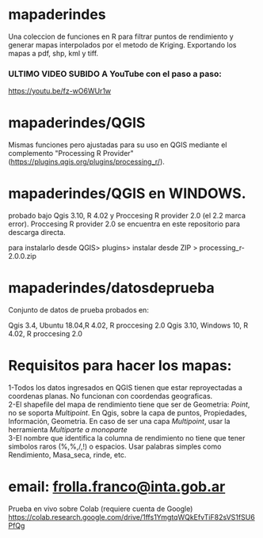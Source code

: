 # mapaderindes
Una coleccion de funciones en R para filtrar puntos de rendimiento y generar mapas interpolados por el metodo de Kriging. Exportando los mapas a pdf, shp, kml y tiff. 

### ULTIMO VIDEO SUBIDO A YouTube con el paso a paso:
https://youtu.be/fz-wO6WUr1w


# mapaderindes/QGIS
Mismas funciones pero ajustadas para su uso en QGIS mediante el complemento "Processing R Provider" (https://plugins.qgis.org/plugins/processing_r/). 

# mapaderindes/QGIS en WINDOWS.
probado bajo Qgis 3.10, R 4.02 y Proccesing R provider 2.0 (el 2.2 marca error).
Proccesing R provider 2.0 se encuentra en este repositorio para descarga directa.

para instalarlo desde QGIS> plugins> instalar desde ZIP > processing_r-2.0.0.zip

# mapaderindes/datosdeprueba
Conjunto de datos de prueba probados en:

Qgis 3.4, Ubuntu 18.04,R 4.02, R proccesing 2.0 
Qgis 3.10, Windows 10, R 4.02, R proccesing 2.0 

# Requisitos para hacer los mapas:

1-Todos los datos ingresados en QGIS tienen que estar reproyectadas a coordenas planas. No funcionan con coordendas geograficas. <br />
2-El shapefile del mapa de rendimiento tiene que ser de Geometria: *Point*, no se soporta *Multipoint*. En Qgis, sobre la capa de puntos, Propiedades, Información, Geometria.
En caso de ser una capa *Multipoint*, usar la herramienta *Multiparte a monoparte* <br />
3-El nombre que identifica la columna de rendimiento no tiene que tener simbolos raros (%,%,/,!) o espacios. Usar palabras simples como Rendimiento, Masa_seca, rinde, etc. <br />


# email: frolla.franco@inta.gob.ar


Prueba en vivo sobre Colab (requiere cuenta de Google)
https://colab.research.google.com/drive/1ffs1YmgtqWQkEfvTiF82sVS1fSU6PfQg
